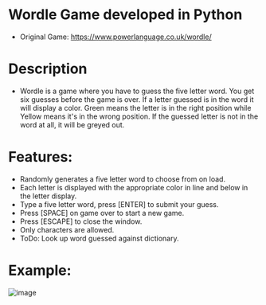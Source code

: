  # Wordle Game developed in Python
 - Original Game: https://www.powerlanguage.co.uk/wordle/
 
 # Description
 - Wordle is a game where you have to guess the five letter word. You get six guesses before the game is over. If a letter guessed is in the word it will display a color. Green means the letter is in the right position while Yellow means it's in the wrong position. If the guessed letter is not in the word at all, it will be greyed out.
 
 # Features:
 - Randomly generates a five letter word to choose from on load.
 - Each letter is displayed with the appropriate color in line and below in the letter display.
 - Type a five letter word, press [ENTER] to submit your guess.
 - Press [SPACE] on game over to start a new game.
 - Press [ESCAPE] to close the window.
 - Only characters are allowed.
 - ToDo: Look up word guessed against dictionary.
 
 # Example:
 
![image](https://user-images.githubusercontent.com/22349589/152644861-39a23b16-9833-42be-8256-2251feef9dc8.png)
